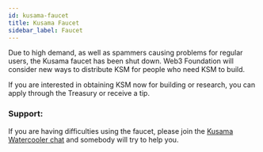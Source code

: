 ```yaml
---
id: kusama-faucet
title: Kusama Faucet
sidebar_label: Faucet
---
```


Due to high demand, as well as spammers causing problems for regular users, the Kusama faucet has been shut down. Web3 Foundation will consider new ways to distribute KSM for people who need KSM to build.

If you are interested in obtaining KSM now for building or research, you can apply through the Treasury or receive a tip.

### Support:

If you are having difficulties using the faucet, please join the [Kusama Watercooler chat](https://riot.w3f.tech/#/room/#kusamawatercooler:polkadot.builders) and somebody will try to help you.
